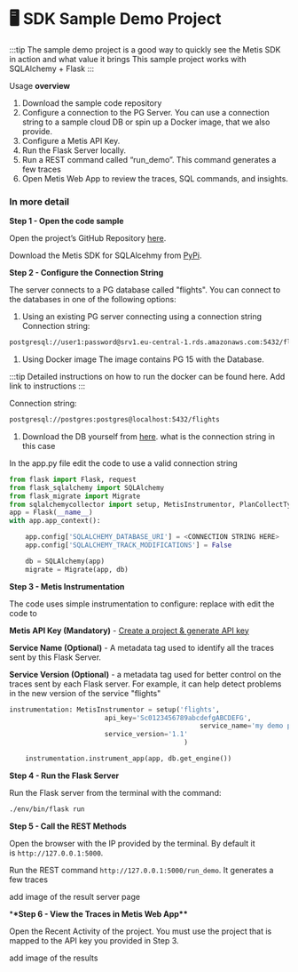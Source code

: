 # 🖥️ SDK Sample Demo Project

:::tip
The sample demo project is a good way to quickly see the Metis SDK in action and what value it brings
This sample project works with SQLAlchemy + Flask
:::

Usage **overview**

1. Download the sample code repository
2. Configure a connection to the PG Server. You can use a connection string to a sample cloud DB or spin up a Docker image, that we also provide.
3. Configure a Metis API Key.
4. Run the Flask Server locally.
5. Run a REST command called “run_demo”. This command generates a few traces
6. Open Metis Web App to review the traces, SQL commands, and insights.

### In more **detail**

**Step 1 - Open the code sample**

Open the project’s GitHub Repository [here](https://github.com/metis-data/sdk-examples/tree/main/python/flask-sqlalchemy-example).

Download the Metis SDK for SQLAlcehmy from [PyPi](https://pypi.org/project/sqlalchemycollector/).

**Step 2 - Configure the Connection String**

The server connects to a PG database called "flights". You can connect to the databases in one of the following options:

1. Using an existing PG server connecting using a connection string
   Connection string:

```bash
postgresql://user1:password@srv1.eu-central-1.rds.amazonaws.com:5432/flights
```

1. Using Docker image
   The image contains PG 15 with the Database.

:::tip
Detailed instructions on how to run the docker can be found here. Add link to instructions
:::

Connection string:

```bash
postgresql://postgres:postgres@localhost:5432/flights
```

1. Download the DB yourself from [here](https://www.notion.so/Slack-community-43dbf9c61a0d45bdbf352b37c3714166?pvs=21). what is the connection string in this case

In the app.py file edit the code to use a valid connection string

```python
from flask import Flask, request
from flask_sqlalchemy import SQLAlchemy
from flask_migrate import Migrate
from sqlalchemycollector import setup, MetisInstrumentor, PlanCollectType
app = Flask(__name__)
with app.app_context():

    app.config['SQLALCHEMY_DATABASE_URI'] = <CONNECTION STRING HERE>
    app.config['SQLALCHEMY_TRACK_MODIFICATIONS'] = False

    db = SQLAlchemy(app)
    migrate = Migrate(app, db)
```

**Step 3 - Metis Instrumentation**

The code uses simple instrumentation to configure: replace with edit the code to

**Metis API Key (Mandatory)** - [Create a project & generate API key](../Create%20a%20project%20&%20generate%20API%20key.md)

**Service Name (Optional)** - A metadata tag used to identify all the traces sent by this Flask Server.

**Service Version (Optional)** - a metadata tag used for better control on the traces sent by each Flask server. For example, it can help detect problems in the new version of the service "flights"

```python
instrumentation: MetisInstrumentor = setup('flights',
                        api_key='Sc0123456789abcdefgABCDEFG',
												service_name='my demo project',
                        service_version='1.1'
                                            )

    instrumentation.instrument_app(app, db.get_engine())
```

**Step 4 - Run the Flask Server**

Run the Flask server from the terminal with the command:

```bash
./env/bin/flask run
```

**Step 5 - Call the REST Methods**

Open the browser with the IP provided by the terminal. By default it is `http://127.0.0.1:5000`.

Run the REST command `http://127.0.0.1:5000/run_demo`. It generates a few traces

add image of the result server page

\***\*Step 6 - View the Traces in Metis Web App\*\***

Open the Recent Activity of the project. You must use the project that is mapped to the API key you provided in Step 3.

add image of the results
